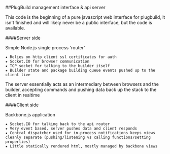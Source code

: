 ##PlugBuild management interface & api server

This code is the beginning of a pure javascript web interface for plugbuild, it isn't finished and will likely never be a public interface, but the code is available.

####Server side

Simple Node.js single process 'router'
	
	★ Relies on http client ssl certificates for auth
	★ Socket.IO for browser communication
	★ TCP socket for talking to the builder itself
	★ Builder state and package building queue events pushed up to the client live

The server essentially acts as an intermediary between browsers and the builder, accepting commands and pushing data back up the stack to the client in realtime

        


####Client side

Backbone.js application

    ★ Socket.IO for talking back to the api router
    ★ Very event based, server pushes data and client responds
    ★ Central dispatcher used for in-process notifications keeps views cleanly separate (pushing/listening vs calling functions/setting properties)    
    ★ Little statically rendered html, mostly managed by backbone views
